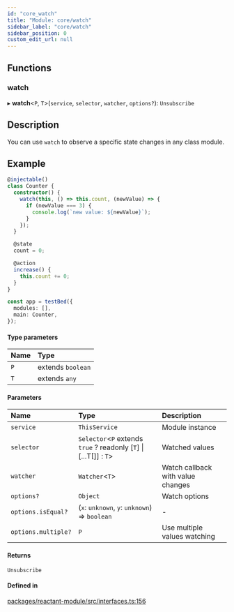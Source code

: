 ```yaml
---
id: "core_watch"
title: "Module: core/watch"
sidebar_label: "core/watch"
sidebar_position: 0
custom_edit_url: null
---
```


## Functions

### watch

▸ **watch**<`P`, `T`\>(`service`, `selector`, `watcher`, `options?`): `Unsubscribe`

## Description

You can use `watch` to observe a specific state changes in any class module.

## Example

```ts
@injectable()
class Counter {
  constructor() {
    watch(this, () => this.count, (newValue) => {
      if (newValue === 3) {
        console.log(`new value: ${newValue}`);
      }
    });
  }

  @state
  count = 0;

  @action
  increase() {
    this.count += 0;
  }
}

const app = testBed({
  modules: [],
  main: Counter,
});
```

#### Type parameters

| Name | Type |
| :------ | :------ |
| `P` | extends `boolean` |
| `T` | extends `any` |

#### Parameters

| Name | Type | Description |
| :------ | :------ | :------ |
| `service` | `ThisService` | Module instance |
| `selector` | `Selector`<`P` extends ``true`` ? readonly [`T`] \| [...T[]] : `T`\> | Watched values |
| `watcher` | `Watcher`<`T`\> | Watch callback with value changes |
| `options?` | `Object` | Watch options |
| `options.isEqual?` | (`x`: `unknown`, `y`: `unknown`) => `boolean` | - |
| `options.multiple?` | `P` | Use multiple values watching |

#### Returns

`Unsubscribe`

#### Defined in

[packages/reactant-module/src/interfaces.ts:156](https://github.com/unadlib/reactant/blob/27b84881/packages/reactant-module/src/interfaces.ts#L156)

